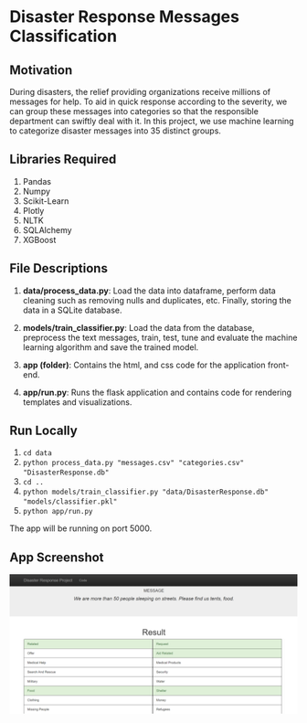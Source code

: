 # Disaster Response Messages Classification

## Motivation

During disasters, the relief providing organizations receive millions of messages for help. To aid in quick response
according to the severity, we can group these messages into categories so that 
the responsible department can swiftly deal with it. In this project, we
use machine learning to categorize disaster messages into 35 distinct groups. 

## Libraries Required

1. Pandas
2. Numpy
3. Scikit-Learn
4. Plotly
5. NLTK
6. SQLAlchemy
7. XGBoost

## File Descriptions

1. <b>data/process_data.py</b>: Load the data into dataframe, perform
data cleaning such as removing nulls and duplicates, etc. Finally,
storing the data in a SQLite database.

2. <b>models/train_classifier.py</b>: Load the data from the database, 
preprocess the text messages, train, test, tune and evaluate the machine learning
algorithm and save the trained model.

3. <b>app (folder)</b>: Contains the html, and css code for the application
front-end.

4. <b>app/run.py</b>: Runs the flask application and contains
code for rendering templates and visualizations.
 
 
 ## Run Locally
 
 1. `cd data`
 2. `python process_data.py "messages.csv" "categories.csv" "DisasterResponse.db" `
 3. `cd ..`
 4. `python models/train_classifier.py "data/DisasterResponse.db" "models/classifier.pkl"`
 5. `python app/run.py` 
 
 The app will be running on port 5000.
 ## App Screenshot
 
 ![alt text](data/ds_resp_screenshot.PNG) 
